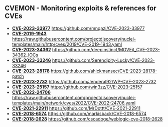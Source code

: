 ## CVEMON - Monitoring exploits & references for CVEs
- **[CVE-2023-33977](https://in.scanfactory.io/cvemon/CVE-2023-33977.html)** https://github.com/mnqazi/CVE-2023-33977
- **[CVE-2019-1943](https://in.scanfactory.io/cvemon/CVE-2019-1943.html)** https://raw.githubusercontent.com/projectdiscovery/nuclei-templates/main/http/cves/2019/CVE-2019-1943.yaml
- **[CVE-2023-34362](https://in.scanfactory.io/cvemon/CVE-2023-34362.html)** https://github.com/deepinstinct/MOVEit_CVE-2023-34362_IOCs
- **[CVE-2023-33246](https://in.scanfactory.io/cvemon/CVE-2023-33246.html)** https://github.com/Serendipity-Lucky/CVE-2023-33246
- **[CVE-2023-28178](https://in.scanfactory.io/cvemon/CVE-2023-28178.html)** https://github.com/ahickmansec/CVE-2023-28178-patch
- **[CVE-2023-2732](https://in.scanfactory.io/cvemon/CVE-2023-2732.html)** https://github.com/Jenderal92/WP-CVE-2023-2732
- **[CVE-2023-25157](https://in.scanfactory.io/cvemon/CVE-2023-25157.html)** https://github.com/win3zz/CVE-2023-25157
- **[CVE-2022-24706](https://in.scanfactory.io/cvemon/CVE-2022-24706.html)** https://raw.githubusercontent.com/projectdiscovery/nuclei-templates/main/network/cves/2022/CVE-2022-24706.yaml
- **[CVE-2021-22911](https://in.scanfactory.io/cvemon/CVE-2021-22911.html)** https://github.com/MrDottt/CVE-2021-22911
- **[CVE-2018-6574](https://in.scanfactory.io/cvemon/CVE-2018-6574.html)** https://github.com/markisback/CVE-2018-6574
- **[CVE-2018-2628](https://in.scanfactory.io/cvemon/CVE-2018-2628.html)** https://github.com/cscadoge/weblogic-cve-2018-2628
